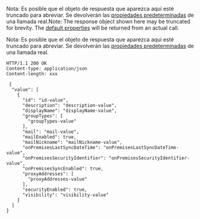 <span data-ttu-id="a125b-p103">Nota: Es posible que el objeto de respuesta que aparezca aquí esté truncado para abreviar. Se devolverán las [propiedades predeterminadas](../api/group_get.md#default-properties) de una llamada real.</span><span class="sxs-lookup"><span data-stu-id="a125b-p103">Note: The response object shown here may be truncated for brevity. The [default properties](../api/group_get.md#default-properties) will be returned from an actual call.</span></span>

Nota: Es posible que el objeto de respuesta que aparezca aquí esté truncado para abreviar. Se devolverán las [propiedades predeterminadas](../api/group_get.md#default-properties) de una llamada real.

<!-- {
  "blockType": "response",
  "truncated": true,
  "@odata.type": "microsoft.graph.group",
  "isCollection": true
} -->
```http
HTTP/1.1 200 OK
Content-type: application/json
Content-length: xxx

 {
  "value": [
    {
      "id": "id-value",
      "description": "description-value",
      "displayName": "displayName-value",
      "groupTypes": [
        "groupTypes-value"
      ],
      "mail": "mail-value",
      "mailEnabled": true,
      "mailNickname": "mailNickname-value",
      "onPremisesLastSyncDateTime": "onPremisesLastSyncDateTime-value",
      "onPremisesSecurityIdentifier": "onPremisesSecurityIdentifier-value",
      "onPremisesSyncEnabled": true,
      "proxyAddresses": [
        "proxyAddresses-value"
      ],
      "securityEnabled": true,
      "visibility": "visibility-value"
    }
  ]
}

```

<!-- uuid: 8fcb5dbc-d5aa-4681-8e31-b001d5168d79
2015-10-25 14:57:30 UTC -->
<!-- {
  "type": "#page.annotation",
  "description": "List groups",
  "keywords": "",
  "section": "documentation",
  "tocPath": ""
}-->
